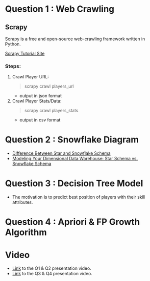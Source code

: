 # Question 1 : Web Crawling

## Scrapy
Scrapy is a free and open-source web-crawling framework written in Python.

[Scrapy Tutorial Site](https://docs.scrapy.org/en/latest/intro/tutorial.html)

### Steps:
1. Crawl Player URL:
	> scrapy crawl players_url
	- output in json format
2. Crawl Player Stats/Data:
	> scrapy crawl players_stats
	- output in csv format
	
# Question 2 : Snowflake Diagram
- [Difference Between Star and Snowflake Schema](https://techdifferences.com/difference-between-star-and-snowflake-schema.html)
- [Modeling Your Dimensional Data Warehouse: Star Schema vs. Snowflake Schema](https://datawarehouseinfo.com/data-warehouse-star-schema-vs-snowflake-schema/)


# Question 3 : Decision Tree Model
- The motivation is to predict best position of players with their skill attributes.

# Question 4 : Apriori & FP Growth Algorithm

# Video 
- [Link](https://youtu.be/3JuKjUGqqi4) to the Q1 & Q2 presentation video.
- [Link](https://www.youtube.com/watch?v=DRB8l6z5uqI) to the Q3 & Q4 presentation video.